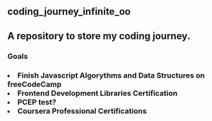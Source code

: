 <h2>coding_journey_infinite_oo<h2/>

<h2>A repository to store my coding journey.</h2>

<h3>Goals<h3/>
	<div>
  	<li>Finish Javascript Algorythms and Data Structures on freeCodeCamp</li>
  	<li>Frontend Development Libraries Certification</li>
  	<li>PCEP test?</li>
		<li>Coursera Professional Certifications</li>
	</div>

